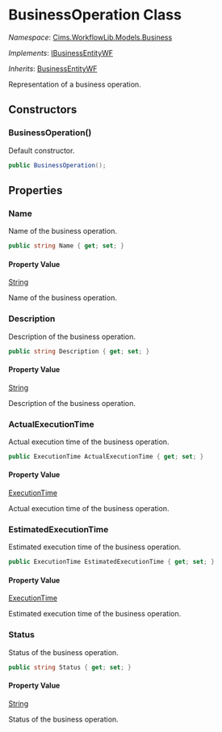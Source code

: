 # BusinessOperation Class

*Namespace*: [Cims.WorkflowLib.Models.Business](Cims.WorkflowLib.Models.Business.md)

*Implements*: [IBusinessEntityWF](IBusinessEntityWF.md)

*Inherits*: [BusinessEntityWF](BusinessEntityWF.md)

Representation of a business operation.

## Constructors

### BusinessOperation()

Default constructor.

```C#
public BusinessOperation();
```

## Properties

### Name

Name of the business operation.

```C#
public string Name { get; set; }
```

#### Property Value

[String](https://learn.microsoft.com/en-us/dotnet/api/system.string)

Name of the business operation.

### Description

Description of the business operation.

```C#
public string Description { get; set; }
```

#### Property Value

[String](https://learn.microsoft.com/en-us/dotnet/api/system.string)

Description of the business operation.

### ActualExecutionTime

Actual execution time of the business operation.

```C#
public ExecutionTime ActualExecutionTime { get; set; }
```

#### Property Value

[ExecutionTime](../Performance/ExecutionTime.md)

Actual execution time of the business operation.

### EstimatedExecutionTime

Estimated execution time of the business operation.

```C#
public ExecutionTime EstimatedExecutionTime { get; set; }
```

#### Property Value

[ExecutionTime](../Performance/ExecutionTime.md)

Estimated execution time of the business operation.

### Status

Status of the business operation.

```C#
public string Status { get; set; }
```

#### Property Value

[String](https://learn.microsoft.com/en-us/dotnet/api/system.string)

Status of the business operation.
